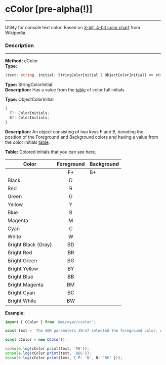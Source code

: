 # cColor [pre-alpha(!)]

---

Utility for console text color. Based on [3-bit, 4-bit color chart](https://en.wikipedia.org/wiki/ANSI_escape_code#:~:text=The%20chart%20below%20shows%20the%20default%20values) from Wikipedia.

### Description

---

**Method:** cColor
\
**Type:**

```typescript
(text: string, initial: StringColorInitial | ObjectColorInitial) => string;
```

**Type:** StringColorInitial
\
**Description:** Has a value from the [table](#table) of color full initials.

**Type:** ObjectColorInitial

```typescript
{
  F?: ColorInitials;
  B?: ColorInitials;
}
```

**Description:** An object consisting of two keys F and B, denoting the position of the Foreground and Background colors and having a value from the color initials [table](#table).

**<a name="table"></a>Table:** Colored initials that you can see here.

| Color               | Foreground | Background |
| ------------------- | :--------: | ---------- |
|                     |     F+     | B+         |
| Black               |     D      |            |
| Red                 |     R      |            |
| Green               |     G      |            |
| Yellow              |     Y      |            |
| Blue                |     B      |            |
| Magenta             |     M      |            |
| Cyan                |     C      |            |
| White               |     W      |            |
| Bright Black (Gray) |     BD     |            |
| Bright Red          |     BR     |            |
| Bright Green        |     BG     |            |
| Bright Yellow       |     BY     |            |
| Bright Blue         |     BB     |            |
| Bright Magenta      |     BM     |            |
| Bright Cyan         |     BC     |            |
| Bright White        |     BW     |            |

**Example:**

```typescript
import { CColor } from '@miroyar/ccolor';

const text = 'The SGR parameters 30–37 selected the foreground color, while 40–47 selected the background.';

const cColor = new CColor();

console.log(cColor.print(text, 'FB'));
console.log(cColor.print(text, 'BBG'));
console.log(cColor.print(text, { F: 'B', B: 'BG' }));
```

